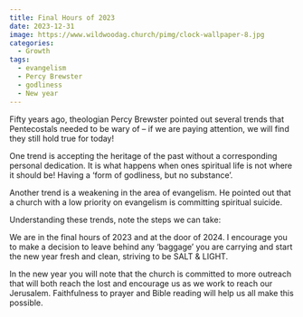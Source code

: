 ```yaml
---
title: Final Hours of 2023
date: 2023-12-31
image: https://www.wildwoodag.church/pimg/clock-wallpaper-8.jpg
categories:
  - Growth
tags:
  - evangelism
  - Percy Brewster
  - godliness
  - New year
---
```


Fifty years ago, theologian Percy Brewster pointed out several trends that Pentecostals needed to be wary of – if we are paying attention, we will find they still hold true for today!

One trend is accepting the heritage of the past without a corresponding personal dedication. It is what happens when ones spiritual life is not where it should be! Having a ‘form of godliness, but no substance’.

Another trend is a weakening in the area of evangelism. He pointed out that a church with a low priority on evangelism is committing spiritual suicide.

Understanding these trends, note the steps we can take:

We are in the final hours of 2023 and at the door of 2024. I encourage you to make a decision to leave behind any ‘baggage’ you are carrying and start the new year fresh and clean, striving to be SALT & LIGHT.

In the new year you will note that the church is committed to more outreach that will both reach the lost and encourage us as we work to reach our Jerusalem. Faithfulness to prayer and Bible reading will help us all make this possible.
